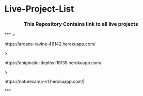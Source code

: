 # Live-Project-List
<h3 align="center"><strong>This Repository Contains link to all live projects</strong></h3>
***
><p>https://arcane-ravine-46142.herokuapp.com/</p>
><p>https://enigmatic-depths-19135.herokuapp.com/</p>
><p>https://naturecamp-v1.herokuapp.com/|</p>
***
